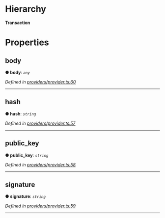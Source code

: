 

# Hierarchy

**Transaction**

# Properties

<a id="body"></a>

##  body

**● body**: *`any`*

*Defined in [providers/provider.ts:60](https://github.com/nearprotocol/nearlib/blob/b17214a/src.ts/providers/provider.ts#L60)*

___
<a id="hash"></a>

##  hash

**● hash**: *`string`*

*Defined in [providers/provider.ts:57](https://github.com/nearprotocol/nearlib/blob/b17214a/src.ts/providers/provider.ts#L57)*

___
<a id="public_key"></a>

##  public_key

**● public_key**: *`string`*

*Defined in [providers/provider.ts:58](https://github.com/nearprotocol/nearlib/blob/b17214a/src.ts/providers/provider.ts#L58)*

___
<a id="signature"></a>

##  signature

**● signature**: *`string`*

*Defined in [providers/provider.ts:59](https://github.com/nearprotocol/nearlib/blob/b17214a/src.ts/providers/provider.ts#L59)*

___

